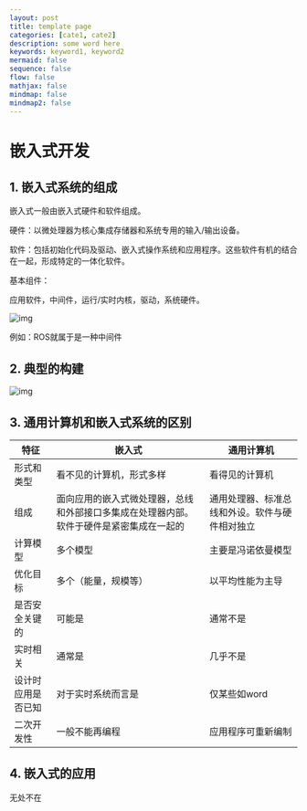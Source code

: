 ```yaml
---
layout: post
title: template page
categories: [cate1, cate2]
description: some word here
keywords: keyword1, keyword2
mermaid: false
sequence: false
flow: false
mathjax: false
mindmap: false
mindmap2: false
---
```


# 嵌入式开发

## 1. 嵌入式系统的组成

嵌入式一般由嵌入式硬件和软件组成。

硬件：以微处理器为核心集成存储器和系统专用的输入/输出设备。

软件：包括初始化代码及驱动、嵌入式操作系统和应用程序。这些软件有机的结合在一起，形成特定的一体化软件。

基本组件：

应用软件，中间件，运行/实时内核，驱动，系统硬件。

![img](https://spricoder.oss-cn-shanghai.aliyuncs.com/2020-Introduction-to-Embedded-Systems/img/lec1/7.png)

例如：ROS就属于是一种中间件

## 2. 典型的构建

![img](https://spricoder.oss-cn-shanghai.aliyuncs.com/2020-Introduction-to-Embedded-Systems/img/lec1/8.png)

## 3. 通用计算机和嵌入式系统的区别

| 特征               | 嵌入式                                                       | 通用计算机                                     |
| ------------------ | ------------------------------------------------------------ | ---------------------------------------------- |
| 形式和类型         | 看不见的计算机，形式多样                                     | 看得见的计算机                                 |
| 组成               | 面向应用的嵌入式微处理器，总线和外部接口多集成在处理器内部。软件于硬件是紧密集成在一起的 | 通用处理器、标准总线和外设。软件与硬件相对独立 |
| 计算模型           | 多个模型                                                     | 主要是冯诺依曼模型                             |
| 优化目标           | 多个（能量，规模等）                                         | 以平均性能为主导                               |
| 是否安全关键的     | 可能是                                                       | 通常不是                                       |
| 实时相关           | 通常是                                                       | 几乎不是                                       |
| 设计时应用是否已知 | 对于实时系统而言是                                           | 仅某些如word                                   |
| 二次开发性         | 一般不能再编程                                               | 应用程序可重新编制                             |

## 4. 嵌入式的应用

无处不在

